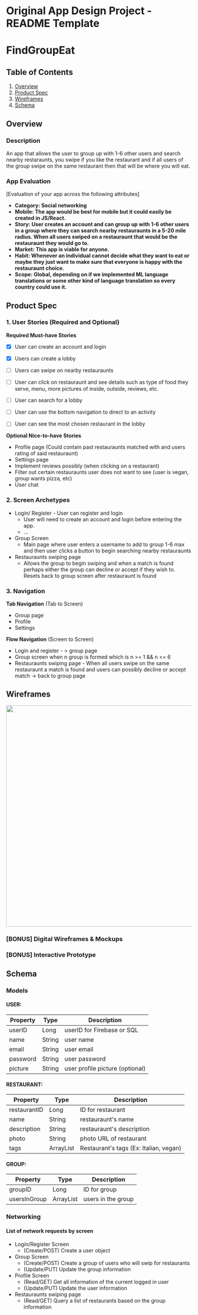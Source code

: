 Original App Design Project - README Template
===

# FindGroupEat

## Table of Contents
1. [Overview](#Overview)
1. [Product Spec](#Product-Spec)
1. [Wireframes](#Wireframes)
2. [Schema](#Schema)

## Overview
### Description
An app that allows the user to group up with 1-6 other users and search nearby restaraunts, you swipe if you like the restaurant and if all users of the group swipe on the same restaurant then that will be where you will eat.

### App Evaluation
[Evaluation of your app across the following attributes]
- **Category: Social networking**
- **Mobile: The app would be best for mobile but it could easily be created in JS/React.**
- **Story: User creates an account and can group up with 1-6 other users in a group where they can search nearby restauraunts in a 5-20 mile radius. When all users swiped on a restauraunt that would be the restauraunt they would go to.**
- **Market: This app is viable for anyone.**
- **Habit: Whenever an individual cannot decide what they want to eat or maybe they just want to make sure that everyone is happy with the restauraunt choice.**
- **Scope: Global, depending on if we implemented ML language translations or some other kind of language translation so every country could use it.**

## Product Spec

### 1. User Stories (Required and Optional)

**Required Must-have Stories**

- [x] User can create an account and login
- [x] Users can create a lobby
- [ ] Users can swipe on nearby restauraunts
- [ ] User can click on restauraunt and see details such as type of food they serve, menu, more pictures of inside, outside, reviews, etc.
- [ ] User can search for a lobby
- [ ] User can use the bottom navigation to direct to an activity
- [ ] User can see the most chosen restaurant in the lobby 


**Optional Nice-to-have Stories**

* Profile page (Could contain past restauraunts matched with and users rating of said restauraunt)
* Settings page
* Implement reviews possibly (when clicking on a restaurant)
* Filter out certain restauraunts user does not want to see (user is vegan, group wants pizza, etc)
* User chat



### 2. Screen Archetypes

* Login/ Register - User can register and login
   * User will need to create an account and login before entering the app.
   * ...
* Group Screen
   * Main page where user enters a username to add to group 1-6 max and then user clicks a button to begin searching nearby restauraunts
* Restauraunts swiping page
   * Allows the group to begin swiping and when a match is found perhaps either the group can decline or accept if they wish to. Resets back to group screen after restauraunt is found

### 3. Navigation

**Tab Navigation** (Tab to Screen)

* Group page
* Profile
* Settings

**Flow Navigation** (Screen to Screen)

* Login and register - > group page
* Group screen when n group is formed which is n >= 1 && n <= 6
* Restauraunts swiping page - When all users swipe on the same restauraunt a match is found and users can possibly decline or accept match -> back to group page

## Wireframes
<img src="https://i.imgur.com/skfL3hq.png" width=600>

### [BONUS] Digital Wireframes & Mockups

### [BONUS] Interactive Prototype

## Schema

### Models
#### USER:
| Property| Type   | Description |
| --------| -------| ------------|
| userID  | Long   | userID for Firebase or SQL |
| name    | String | user name   |
| email   | String | user email |
| password| String | user password |
| picture | String | user profile picture (optional) |

#### RESTAURANT:
| Property| Type   | Description |
| --------| -------| ------------|
| restaurantID| Long   | ID for restaurant |
| name        | String | restauraunt's name |
| description | String | restauraunt's description |
| photo       | String | photo URL of restaurant |
| tags        | ArrayList<String> | Restaurant's tags (Ex: Italian, vegan) |

#### GROUP:
| Property| Type   | Description |
| --------| -------| ------------|
| groupID | Long   | ID for group |
| usersInGroup | ArrayList<User> | users in the group |


### Networking
#### List of network requests by screen
- Login/Register Screen
    * (Create/POST) Create a user object
- Group Screen
    * (Create/POST) Create a group of users who will swip for restaurants
    * (Update/PUT) Update the group information
- Profile Screen
    * (Read/GET) Get all information of the current logged in user
    * (Update/PUT) Update the user information
- Restauraunts swiping page
    * (Read/GET) Query a list of restaurants based on the group information
